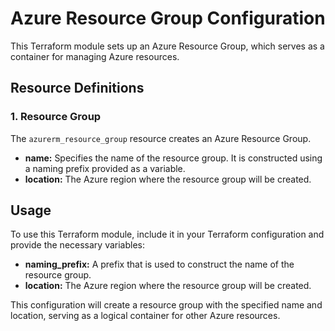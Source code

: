 # Azure Resource Group Configuration

This Terraform module sets up an Azure Resource Group, which serves as a container for managing Azure resources.

## Resource Definitions

### 1. Resource Group

The `azurerm_resource_group` resource creates an Azure Resource Group.

- **name:** Specifies the name of the resource group. It is constructed using a naming prefix provided as a variable.
- **location:** The Azure region where the resource group will be created.

## Usage

To use this Terraform module, include it in your Terraform configuration and provide the necessary variables:

- **naming_prefix:** A prefix that is used to construct the name of the resource group.
- **location:** The Azure region where the resource group will be created.

This configuration will create a resource group with the specified name and location, serving as a logical container for other Azure resources.
